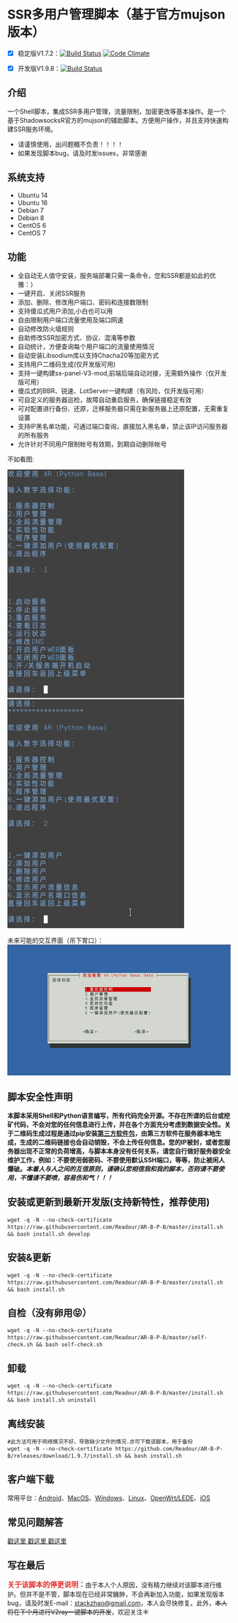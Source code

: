 # SSR多用户管理脚本（基于官方mujson版本）
- [x] 稳定版V1.7.2：[![Build Status](https://travis-ci.org/Readour/AR-B-P-B.svg?branch=master)](https://travis-ci.org/Readour/AR-B-P-B)  [![Code Climate](https://codeclimate.com/github/Readour/AR-B-P-B/badges/gpa.svg)](https://codeclimate.com/github/Readour/AR-B-P-B)

- [x] 开发版V1.9.8：[![Build Status](https://travis-ci.org/Readour/AR-B-P-B.svg?branch=develop)](https://travis-ci.org/Readour/AR-B-P-B)

## 介绍 ##

一个Shell脚本，集成SSR多用户管理，流量限制，加密更改等基本操作。是一个基于ShadowsocksR官方的mujson的辅助脚本。方便用户操作，并且支持快速构建SSR服务环境。

- 请谨慎使用，出问题概不负责！！！！
- 如果发现脚本bug，请及时发issues，非常感谢

## 系统支持 ##
* Ubuntu 14
* Ubuntu 16
* Debian 7
* Debian 8
* CentOS 6
* CentOS 7

## 功能 ##
- 全自动无人值守安装，服务端部署只需一条命令，您和SSR都是如此的优雅：）
- 一键开启、关闭SSR服务
- 添加、删除、修改用户端口、密码和连接数限制
- 支持傻瓜式用户添加,小白也可以用
- 自由限制用户端口流量使用及端口网速
- 自动修改防火墙规则
- 自助修改SSR加密方式、协议、混淆等参数
- 自动统计，方便查询每个用户端口的流量使用情况
- 自动安装Libsodium库以支持Chacha20等加密方式
- 支持用户二维码生成(仅开发版可用)
- 支持一键构建ss-panel-V3-mod,前端后端自动对接，无需额外操作（仅开发版可用）
- 傻瓜式的BBR、锐速、LotServer一键构建（有风险，仅开发版可用）
- 可自定义的服务器巡检，故障自动重启服务，确保链接稳定有效
- 可对配置进行备份、还原，迁移服务器只需在新服务器上还原配置，无需重复设置
- 支持IP黑名单功能，可通过端口查询，直接加入黑名单，禁止该IP访问服务器的所有服务
- 允许针对不同用户限制帐号有效期，到期自动删除帐号

不如看图:

![](https://github.com/zyh001/zyh001.github.com/raw/master/images/now1.png) ![](https://github.com/zyh001/zyh001.github.com/blob/master/images/now2.png)

未来可能的交互界面（吊下胃口）：
![](https://github.com/zyh001/zyh001.github.com/blob/master/images/future.png)

## 脚本安全性声明 ##
**本脚本采用Shell和Python语言编写，所有代码完全开源。不存在所谓的后台或挖矿代码，不会对您的任何信息进行上传，并在各个方面充分考虑到数据安全性。关于二维码生成过程是通过pip安装[第三方软件包](https://github.com/lincolnloop/python-qrcode)，由第三方软件在服务器本地生成，生成的二维码链接也会自动销毁，不会上传任何信息。您的IP被封，或者您服务器出现不正常的负荷增高，与脚本本身没有任何关系，请您自行做好服务器安全维护工作，例如：不要使用弱密码、不要使用默认SSH端口，等等，防止被闲人爆破。_本着人与人之间的互信原则，请确认您相信我和我的脚本，否则请不要使用，不懂请不要喷，容易伤和气！！！_**

## 安装或更新到最新开发版(支持新特性，推荐使用) ##
    wget -q -N --no-check-certificate https://raw.githubusercontent.com/Readour/AR-B-P-B/master/install.sh && bash install.sh develop

## 安装&更新 ##
    wget -q -N --no-check-certificate https://raw.githubusercontent.com/Readour/AR-B-P-B/master/install.sh && bash install.sh

## 自检（没有卵用😝） ##
    wget -q -N --no-check-certificate https://raw.githubusercontent.com/Readour/AR-B-P-B/master/self-check.sh && bash self-check.sh

## 卸载 ##
    wget -q -N --no-check-certificate https://raw.githubusercontent.com/Readour/AR-B-P-B/master/install.sh && bash install.sh uninstall

## 离线安装 ##
    #此方法可用于网络情况不好，导致缺少文件的情况.亦可下载该脚本，用于备份
    wget -q -N --no-check-certificate https://github.com/Readour/AR-B-P-B/releases/download/1.9.7/install.sh && bash install.sh
    
## 客户端下载 ##
常用平台：[Android](https://github.com/shadowsocksrr/shadowsocksr-latest-bin-backup/raw/master/Shadowsocksr-android-3.4.0.5.apk)、[MacOS](https://github.com/qinyuhang/ShadowsocksX-NG-R/releases/download/1.4.3-R8/ShadowsocksX-NG-R8.dmg)、[Windows](https://github.com/Readour/ShadowsocksR-Csharp/releases/download/4.7.0/ShadowsocksR-4.7.0-win.CONCISE.7z)、[Linux](https://github.com/shadowsocks/shadowsocks-qt5/releases/download/v2.9.0/Shadowsocks-Qt5-x86_64.AppImage)、[OpenWrt/LEDE](https://github.com/bettermanbao/openwrt-shadowsocksR-libev-full/releases)、[iOS](https://github.com/Readour/breakwa11.github.io/raw/master/download/Shadowrocket%202.1.14.ipa)

## 常见问题解答 ##
[戳这里 戳这里 戳这里](http://ssr.fdos.xin/QA.html)

## 写在最后 ##
<span style="font-size:18px;"><span style="color:#E53333;"></span></span><span style="font-size:16px;color:#E53333;">**关于该脚本的停更说明：**</span>由于本人个人原因，没有精力继续对该脚本进行维护。但并不是不管，脚本现在已经非常臃肿，不会再新加入功能，如果发现版本bug，请及时发E-mail：<stackzhao@gmail.com>，本人会尽快修复。此外，~~本人将在下个月进行V2ray一键脚本的开发~~，欢迎关注:sunny:
